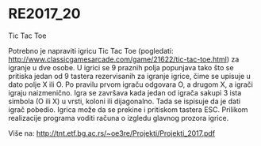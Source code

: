 # RE2017_20
Tic Tac Toe


Potrebno je napraviti igricu Tic Tac Toe (pogledati: http://www.classicgamesarcade.com/game/21622/tic-tac-toe.html)
za igranje u dve osobe. U igrici se 9 praznih polja popunjava tako što se pritiska jedan od 9 tastera rezervisanih
za igranje igrice, čime se upisuje u dato polje X ili O. Po pravilu prvom igraču odgovara O, a
drugom X, a igrači igraju naizmenično. Igra se završava kada jedan od igrača sakupi 3 ista
simbola (O ili X) u vrsti, koloni ili dijagonalno. Tada se ispisuje da je dati igrač pobedio. Igrica
može da se prekine i pritiskom tastera ESC.
Prilikom realizacije programa voditi računa o izgledu glavnog prozora igrice.

Više na: http://tnt.etf.bg.ac.rs/~oe3re/Projekti/Projekti_2017.pdf
